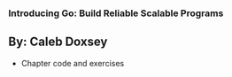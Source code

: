 ### Introducing Go: Build Reliable Scalable Programs
## By: Caleb Doxsey
* Chapter code and exercises